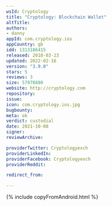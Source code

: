 ```yaml
---
wsId: Cryptology
title: "Cryptology: Blockchain Wallet"
altTitle: 
authors:
- danny
appId: com.cryptology.ios
appCountry: gb
idd: 1313186415
released: 2018-03-23
updated: 2022-02-16
version: "3.9.0"
stars: 5
reviews: 3
size: 57978880
website: http://cryptology.com
repository: 
issue: 
icon: com.cryptology.ios.jpg
bugbounty: 
meta: ok
verdict: custodial
date: 2021-10-08
signer: 
reviewArchive:

providerTwitter: Cryptologyexch
providerLinkedIn: 
providerFacebook: Cryptologyexch
providerReddit: 

redirect_from:

---
```


{% include copyFromAndroid.html %}
